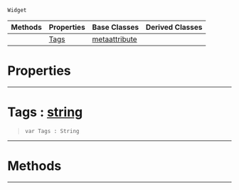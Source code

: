  `Widget`

|Methods|Properties|Base Classes|Derived Classes|
|---|---|---|---|
| |[ Tags](https://plasmaengine.github.io/PlasmaDocs/Plasma1/C++/code_reference/class_reference/metascripttagattribute.md#tags-plasma-engine-documen)|[metaattribute](https://plasmaengine.github.io/PlasmaDocs/Plasma1/C++/code_reference/class_reference/metaattribute.md)| |


 #  Properties


---  
 #  Tags : [string](https://plasmaengine.github.io/PlasmaDocs/Plasma1/C++/code_reference/lightning_base_types/string.md)

> 
> ``` lang=cpp, name=Lightning
> var Tags : String


---  
 #  Methods


---  
 

 